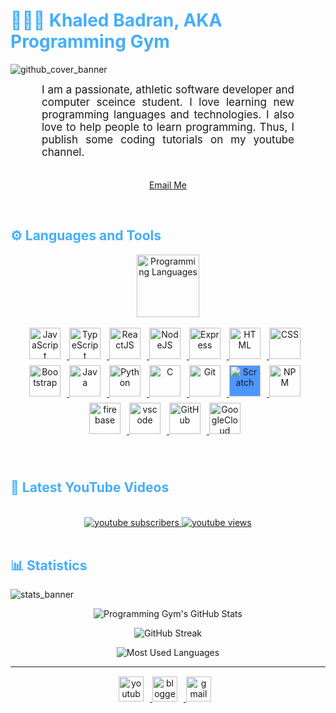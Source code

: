 <h1 style="color: #44AEFB;"> 👨🏻‍💻 Khaled Badran, AKA Programming Gym</h1>

![github_cover_banner](https://user-images.githubusercontent.com/78341798/194530701-85313fde-3a37-40b9-9d82-77a4e41da85a.gif)

<p align:"center" style="text-align: justify; margin: 0 50px; font-size: 17px;" >
    I am a passionate, athletic software developer and computer sceince student. I love learning new programming languages and technologies. I also love to help people to learn programming. Thus, I publish some coding tutorials on my youtube channel.
<br>
<br>
<div align="center">

[Email Me](mailto:gym4programming@gmail.com)
</div>
</p>    
<br>
<!-- Languages and Tools -->

<h2 style="color: #44AEFB">⚙️ Languages and Tools</h2>
<div align="center" style="display:block;">
    <img width="100px" alt="Programming Languages" src="https://user-images.githubusercontent.com/78341798/194531121-47b0119a-ce00-439d-b586-125f86acb098.png"/> 
</div>
<br>   
<!-- Icons Resources -->
<!-- https://devicon.dev/ -->
<!-- https://cdn.jsdelivr.net/npm/simple-icons@v3/icons/ -->
<div align="center">
    <a href="https://developer.mozilla.org/en-US/docs/Web/JavaScript" target="_blank" rel="noreferrer">
        <img  alt="JavaScript" height="50px" style="margin: 0 10px 10px 0;" src="https://cdn.jsdelivr.net/gh/devicons/devicon/icons/javascript/javascript-plain.svg"/>
    </a>
    <a href="https://www.typescriptlang.org/" target="_blank" rel="noreferrer">
        <img  alt="TypeScript" height="50px" style="margin: 0 10px 10px 0; ;" src="https://cdn.jsdelivr.net/gh/devicons/devicon/icons/typescript/typescript-plain.svg"/>
    </a>
    <a href="https://reactjs.org/" target="_blank" rel="noreferrer">
        <img  alt="ReactJS" height="50px" style="margin: 0 10px 10px 0;" src="https://cdn.jsdelivr.net/gh/devicons/devicon/icons/react/react-original.svg" />
    </a>
    <a href="https://nodejs.org/en/" target="_blank" rel="noreferrer">
        <img  alt="NodeJS" height="50px" style="margin: 0 10px 10px 0;" src="https://cdn.jsdelivr.net/gh/devicons/devicon/icons/nodejs/nodejs-original.svg"/>
    </a>
    <a href="https://expressjs.com/" target="_blank" rel="noreferrer">
        <img  alt="Express" height="50px" style="margin: 0 10px 10px 0; background-color:white;" src="https://cdn.jsdelivr.net/gh/devicons/devicon/icons/express/express-original.svg"/>
    </a>
    <a href="https://developer.mozilla.org/en-US/docs/Web/HTML" target="_blank" rel="noreferrer">
        <img  alt="HTML" height="50px" style="margin: 0 10px 10px 0;" src="https://cdn.jsdelivr.net/gh/devicons/devicon/icons/html5/html5-original.svg"/>
    </a>
    <a href="https://developer.mozilla.org/en-US/docs/Web/CSS" target="_blank" rel="noreferrer">
        <img  alt="CSS" height="50px" style="margin: 0 10px 10px 0;" src="https://cdn.jsdelivr.net/gh/devicons/devicon/icons/css3/css3-original.svg"/>
    </a>
    <a href="https://getbootstrap.com/" target="_blank" rel="noreferrer">
        <img  alt="Bootstrap" height="50px" style="margin: 0 10px 10px 0;" src="https://cdn.jsdelivr.net/gh/devicons/devicon/icons/bootstrap/bootstrap-original.svg"/>
    </a>
    <a href="https://www.java.com/en/" target="_blank" rel="noreferrer">
        <img  alt="Java" height="50px" style="margin: 0 10px 10px 0;" src="https://cdn.jsdelivr.net/gh/devicons/devicon/icons/java/java-original.svg"/>
    </a>    
    <a href="https://www.python.org/" target="_blank" rel="noreferrer">
        <img  alt="Python" height="50px" style="margin: 0 10px 10px 0;" src="https://cdn.jsdelivr.net/gh/devicons/devicon/icons/python/python-original.svg"/>
    </a>
    <a href="https://www.cprogramming.com/" target="_blank" rel="noreferrer">
        <img  alt="C" height="50px" style="margin: 0 10px 10px 0;" src="https://cdn.jsdelivr.net/gh/devicons/devicon/icons/c/c-original.svg"/>
    </a>
    <a href="https://git-scm.com/" target="_blank" rel="noreferrer">
        <img  alt="Git" height="50px" style="margin: 0 10px 10px 0;" src="https://cdn.jsdelivr.net/gh/devicons/devicon/icons/git/git-original.svg"/>
    </a>
    <a href="https://scratch.mit.edu/" target="_blank" rel="noreferrer">
        <img  alt="Scratch" height="50px" style="margin: 0 10px 10px 0; background-color: #4D97FF" src="https://cdn.jsdelivr.net/npm/simple-icons@3.13.0/icons/scratch.svg"/> 
    </a>
    <a href="https://www.npmjs.com/" target="_blank" rel="noreferrer">
        <img  alt="NPM" height="50px" style="margin: 0 10px 10px 0;" src="https://cdn.jsdelivr.net/gh/devicons/devicon/icons/npm/npm-original-wordmark.svg"/>
    </a>
    <a href="https://firebase.google.com/" target="_blank" rel="noreferrer">
        <img  alt="firebase" height="50px" style="margin: 0 10px 10px 0;" src="https://cdn.jsdelivr.net/gh/devicons/devicon/icons/firebase/firebase-plain.svg"/>
    </a>
    <a href="https://code.visualstudio.com/" target="_blank" rel="noreferrer">
        <img  alt="vscode" height="50px" style="margin: 0 10px 10px 0;"src="https://cdn.jsdelivr.net/gh/devicons/devicon/icons/vscode/vscode-original.svg"/>
    </a>
    <a href="https://github.com/" target="_blank" rel="noreferrer">
        <img  alt="GitHub" height="50px" style="margin: 0 10px 10px 0; background-color:white;" src="https://cdn.jsdelivr.net/gh/devicons/devicon/icons/github/github-original.svg"/> 
    </a>
    <a href="https://cloud.google.com/" target="_blank" rel="noreferrer">
        <img  alt="GoogleCloud" height="50px" style="margin: 0 10px 10px 0;" src="https://cdn.jsdelivr.net/gh/devicons/devicon/icons/googlecloud/googlecloud-original.svg"/> 
    </a>
</div>
<br>
<br>

<!-- Latest YouTube Videos -->

<h2 style="color: #44AEFB">🎦 Latest YouTube Videos</h2>
<br />

<!-- Resource/Reference: https://github.com/DenverCoder1/github-readme-youtube-cards -->
<div class="youtube videos cards" align="center">
<!-- BEGIN YOUTUBE-CARDS -->
<!-- END YOUTUBE-CARDS -->
</div>

<!-- Begin Youtube Buttons -->
<!-- Resource/Reference:  https://github.com/DenverCoder1/custom-icon-badges -->
<div class="youtube buttons" align="center">
    <a href="https://www.youtube.com/channel/UCq1qtlU3urNPLd5yIwhht1w"  target="_blank">
        <img alt="youtube subscribers" src="https://custom-icon-badges.demolab.com/youtube/channel/subscribers/UCq1qtlU3urNPLd5yIwhht1w?color=%23E05D44&label=SUBSCRIBE&logo=video&logoColor=white&style=for-the-badge&labelColor=CE4630"/>
    </a> 
    <a href="https://www.youtube.com/channel/UCq1qtlU3urNPLd5yIwhht1w"  target="_blank">
        <img alt="youtube views" src="https://custom-icon-badges.demolab.com/youtube/channel/views/UCq1qtlU3urNPLd5yIwhht1w?color=%23E05D44&logo=eye&logoColor=white&style=for-the-badge&labelColor=CE4630"/>
    </a> 
</div>
<br>
<!-- End Youtube Buttons -->

<!-- Statistics -->

<h2 style="color: #44AEFB">📊 Statistics</h2>

![stats_banner](https://user-images.githubusercontent.com/78341798/194534778-d662496c-ae00-4e8d-ae9b-b90912054e7f.gif)

<!-- Begin Stats Cards -->
<!-- Resources:  -->
<!-- Github & Languages Stats: https://github.com/anuraghazra --> 
<!-- Streak Stats: https://github.com/denvercoder1/github-readme-streak-stats -->
<!-- Change the value after ?username= to your GitHub username. -->
<div class="stats" align="center">

![Programming Gym's GitHub Stats](https://github-readme-stats.vercel.app/api?username=ProgrammingGym&hide=stars&count_private=true&show_icons=true&theme=algolia&border_radius=20)

![GitHub Streak](https://streak-stats.demolab.com?user=ProgrammingGym&count_private=true&theme=algolia&border_radius=20)

![Most Used Languages](https://github-readme-stats.vercel.app/api/top-langs/?username=ProgrammingGym&layout=compact&show_icons=true&theme=algolia&border_radius=20)
</div>
<!--  End Stats Cards -->

---
<!-- Begin Footer -->
<!-- Icons Resources -->
<!-- https://devicon.dev/ -->
<div class="footer" align="center" style="margin:15px;">
    <a href="https://www.youtube.com/channel/UCq1qtlU3urNPLd5yIwhht1w" target="_blank">
        <img  style="margin:0 10px 10px 0;" src="https://user-images.githubusercontent.com/78341798/194531650-698ef1b1-9cbd-4b4f-96ef-5a2ec4b5d7e6.svg" alt="youtube" width="40px"/>
    </a>
    <a href="https://programming-gym.blogspot.com/" target="_blank">
        <img style="margin:0 10px 10px 0;" src="https://user-images.githubusercontent.com/78341798/194531458-b5dfeb1b-bad5-4dfa-909a-2e402262db9a.svg" alt="blogger" width="40px"/>
    </a>
    <a href="mailto:gym4programming@gmail.com" target="_blank">
        <img style="margin:0 10px 10px 0;" src="https://user-images.githubusercontent.com/78341798/194531383-ddb2b774-5bb9-491c-b601-4a4a7d9792fb.svg" alt="gmail" width="40px"/>
    </a>
</div>
<!-- End Footer -->
